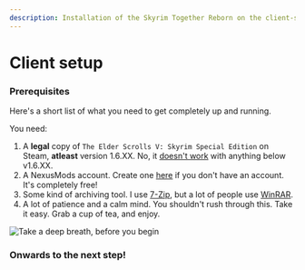 ```yaml
---
description: Installation of the Skyrim Together Reborn on the client-side
---
```


# Client setup

### **Prerequisites**

Here's a short list of what you need to get completely up and running.

You need:

1. A **legal** copy of `The Elder Scrolls V: Skyrim Special Edition` on Steam, **atleast** version 1.6.XX. No, it [doesn't work](../../general-information/supported-games.md) with anything below v1.6.XX.
2. A NexusMods account. Create one [here](https://users.nexusmods.com/register) if you don't have an account. It's completely free!
3. Some kind of archiving tool. I use [7-Zip](https://7-zip.org/), but a lot of people use [WinRAR](https://www.win-rar.com).
4. A lot of patience and a calm mind. You shouldn't rush through this. Take it easy. Grab a cup of tea, and enjoy.

![Take a deep breath, before you begin](https://shx.is/5Bik56Rp7.gif)

### Onwards to the next step!
